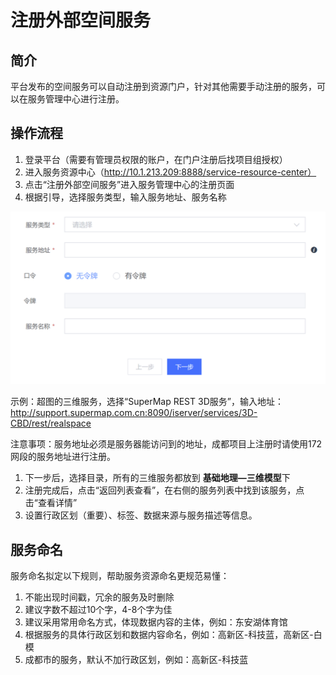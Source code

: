 # 注册外部空间服务

## 简介

平台发布的空间服务可以自动注册到资源门户，针对其他需要手动注册的服务，可以在服务管理中心进行注册。

## 操作流程

1. 登录平台（需要有管理员权限的账户，在门户注册后找项目组授权）
2. 进入服务资源中心（http://10.1.213.209:8888/service-resource-center）
3. 点击“注册外部空间服务”进入服务管理中心的注册页面
4. 根据引导，选择服务类型，输入服务地址、服务名称

![服务基本信息](../.gitbook/assets/4)

示例：超图的三维服务，选择“SuperMap REST 3D服务”，输入地址：http://support.supermap.com.cn:8090/iserver/services/3D-CBD/rest/realspace

注意事项：服务地址必须是服务器能访问到的地址，成都项目上注册时请使用172网段的服务地址进行注册。

1. 下一步后，选择目录，所有的三维服务都放到 **基础地理—三维模型**下
2. 注册完成后，点击“返回列表查看”，在右侧的服务列表中找到该服务，点击“查看详情”
3. 设置行政区划（重要）、标签、数据来源与服务描述等信息。

## 服务命名

服务命名拟定以下规则，帮助服务资源命名更规范易懂：

1. 不能出现时间戳，冗余的服务及时删除
2. 建议字数不超过10个字，4-8个字为佳
3. 建议采用常用命名方式，体现数据内容的主体，例如：东安湖体育馆
4. 根据服务的具体行政区划和数据内容命名，例如：高新区-科技蓝，高新区-白模
5. 成都市的服务，默认不加行政区划，例如：高新区-科技蓝

###

###

###
